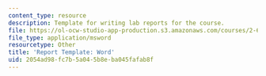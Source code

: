 ```yaml
---
content_type: resource
description: Template for writing lab reports for the course.
file: https://ol-ocw-studio-app-production.s3.amazonaws.com/courses/2-672-project-laboratory-spring-2009/2054ad98fc7b5a045b8eba045fafab8f_template.doc
file_type: application/msword
resourcetype: Other
title: 'Report Template: Word'
uid: 2054ad98-fc7b-5a04-5b8e-ba045fafab8f
---
```

